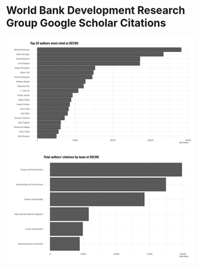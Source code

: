 
<!-- README.md is generated from README.Rmd. Please edit that file -->

# World Bank Development Research Group Google Scholar Citations

![](figs/top_20.png)<!-- -->![](figs/team_citations.png)<!-- -->

